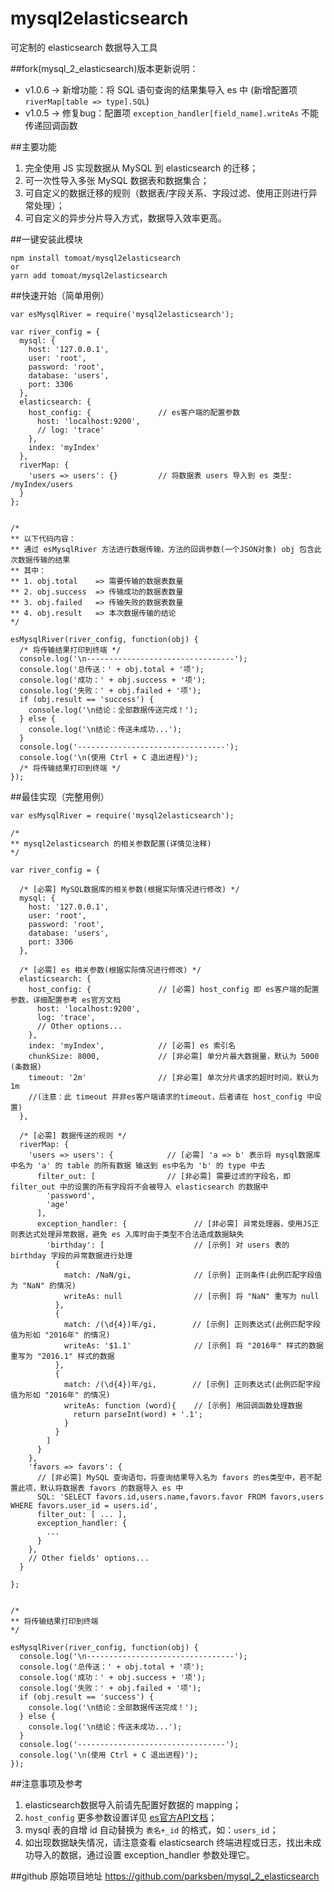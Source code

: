 # mysql2elasticsearch


可定制的 elasticsearch 数据导入工具

##fork(mysql_2_elasticsearch)版本更新说明：
- v1.0.6 -> 新增功能：将 SQL 语句查询的结果集导入 es 中 (新增配置项 ```riverMap[table => type].SQL```)
- v1.0.5 -> 修复bug：配置项 ```exception_handler[field_name].writeAs``` 不能传递回调函数

##主要功能
1. 完全使用 JS 实现数据从 MySQL 到 elasticsearch 的迁移；
2. 可一次性导入多张 MySQL 数据表和数据集合；
2. 可自定义的数据迁移的规则（数据表/字段关系、字段过滤、使用正则进行异常处理）；
3. 可自定义的异步分片导入方式，数据导入效率更高。

##一键安装此模块
```
npm install tomoat/mysql2elasticsearch
or
yarn add tomoat/mysql2elasticsearch
```

##快速开始（简单用例）
```
var esMysqlRiver = require('mysql2elasticsearch');

var river_config = {
  mysql: {
    host: '127.0.0.1',
    user: 'root',
    password: 'root',
    database: 'users',
    port: 3306
  },
  elasticsearch: {
    host_config: {               // es客户端的配置参数
      host: 'localhost:9200',
      // log: 'trace'
    },
    index: 'myIndex'
  },
  riverMap: {
    'users => users': {}         // 将数据表 users 导入到 es 类型: /myIndex/users
  }
};


/*
** 以下代码内容：
** 通过 esMysqlRiver 方法进行数据传输，方法的回调参数(一个JSON对象) obj 包含此次数据传输的结果
** 其中：
** 1. obj.total    => 需要传输的数据表数量
** 2. obj.success  => 传输成功的数据表数量
** 3. obj.failed   => 传输失败的数据表数量
** 4. obj.result   => 本次数据传输的结论
*/

esMysqlRiver(river_config, function(obj) {
  /* 将传输结果打印到终端 */
  console.log('\n---------------------------------');
  console.log('总传送：' + obj.total + '项');
  console.log('成功：' + obj.success + '项');
  console.log('失败：' + obj.failed + '项');
  if (obj.result == 'success') {
    console.log('\n结论：全部数据传送完成！');
  } else {
    console.log('\n结论：传送未成功...');
  }
  console.log('---------------------------------');
  console.log('\n(使用 Ctrl + C 退出进程)');
  /* 将传输结果打印到终端 */
});
```

##最佳实现（完整用例）
```
var esMysqlRiver = require('mysql2elasticsearch');

/*
** mysql2elasticsearch 的相关参数配置(详情见注释)
*/

var river_config = {

  /* [必需] MySQL数据库的相关参数(根据实际情况进行修改) */
  mysql: {
    host: '127.0.0.1',
    user: 'root',
    password: 'root',
    database: 'users',
    port: 3306
  },

  /* [必需] es 相关参数(根据实际情况进行修改) */
  elasticsearch: {
    host_config: {               // [必需] host_config 即 es客户端的配置参数，详细配置参考 es官方文档
      host: 'localhost:9200',
      log: 'trace',
      // Other options...
    },
    index: 'myIndex',            // [必需] es 索引名
    chunkSize: 8000,             // [非必需] 单分片最大数据量，默认为 5000 (条数据)
    timeout: '2m'                // [非必需] 单次分片请求的超时时间，默认为 1m
    //(注意：此 timeout 并非es客户端请求的timeout，后者请在 host_config 中设置)
  },

  /* [必需] 数据传送的规则 */
  riverMap: {
    'users => users': {            // [必需] 'a => b' 表示将 mysql数据库中名为 'a' 的 table 的所有数据 输送到 es中名为 'b' 的 type 中去
      filter_out: [                // [非必需] 需要过滤的字段名，即 filter_out 中的设置的所有字段将不会被导入 elasticsearch 的数据中
        'password',
        'age'
      ],
      exception_handler: {               // [非必需] 异常处理器，使用JS正则表达式处理异常数据，避免 es 入库时由于类型不合法造成数据缺失
        'birthday': [                    // [示例] 对 users 表的 birthday 字段的异常数据进行处理
          {
            match: /NaN/gi,              // [示例] 正则条件(此例匹配字段值为 "NaN" 的情况)
            writeAs: null                // [示例] 将 "NaN" 重写为 null
          },
          {
            match: /(\d{4})年/gi,        // [示例] 正则表达式(此例匹配字段值为形如 "2016年" 的情况)
            writeAs: '$1.1'              // [示例] 将 "2016年" 样式的数据重写为 "2016.1" 样式的数据
          },
          {
            match: /(\d{4})年/gi,        // [示例] 正则表达式(此例匹配字段值为形如 "2016年" 的情况)
            writeAs: function (word){    // [示例] 用回调函数处理数据
              return parseInt(word) + '.1';
            }
          }
        ]
      }
    },
    'favors => favors': {
      // [非必需] MySQL 查询语句，将查询结果导入名为 favors 的es类型中，若不配置此项，默认将数据表 favors 的数据导入 es 中
      SQL: 'SELECT favors.id,users.name,favors.favor FROM favors,users WHERE favors.user_id = users.id',
      filter_out: [ ... ],
      exception_handler: {
        ...
      }
    },
    // Other fields' options...
  }

};


/*
** 将传输结果打印到终端
*/

esMysqlRiver(river_config, function(obj) {
  console.log('\n---------------------------------');
  console.log('总传送：' + obj.total + '项');
  console.log('成功：' + obj.success + '项');
  console.log('失败：' + obj.failed + '项');
  if (obj.result == 'success') {
    console.log('\n结论：全部数据传送完成！');
  } else {
    console.log('\n结论：传送未成功...');
  }
  console.log('---------------------------------');
  console.log('\n(使用 Ctrl + C 退出进程)');
});
```

##注意事项及参考
1. elasticsearch数据导入前请先配置好数据的 mapping；
2. ```host_config``` 更多参数设置详见 [es官方API文档](https://www.elastic.co/guide/en/elasticsearch/client/javascript-api/current/configuration.html)；
3. mysql 表的自增 id 自动替换为 ```表名+_id``` 的格式，如：```users_id```；
4. 如出现数据缺失情况，请注意查看 elasticsearch 终端进程或日志，找出未成功导入的数据，通过设置 exception_handler 参数处理它。

##github 原始项目地址
https://github.com/parksben/mysql_2_elasticsearch
